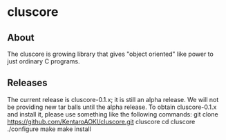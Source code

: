 # cluscore

## About

The cluscore is growing library that gives "object oriented" like power to just ordinary C programs. 

## Releases

The current release is cluscore-0.1.x; it is still an alpha release. We will not be providing new tar balls until the alpha release. To obtain cluscore-0.1.x and install it, please use something like the following commands: 
git clone https://github.com/KentaroAOKI/cluscore.git cluscore
cd cluscore
./configure
make
make install

